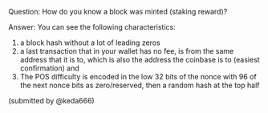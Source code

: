 Question: How do you know a block was minted (staking reward)?

Answer: 
You can see the following characteristics:
1. a block hash without a lot of leading zeros
2. a last transaction that in your wallet has no fee, is from the same address that it is to, which is also the address the coinbase is to (easiest confirmation) and
3. The POS difficulty is encoded in the low 32 bits of the nonce with 96 of the next nonce bits as zero/reserved, then a random hash at the top half

(submitted by @keda666)
